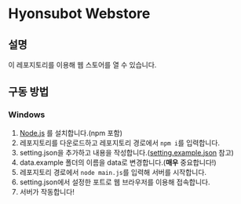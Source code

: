 # **Hyonsubot Webstore**

## 설명

이 레포지토리를 이용해 웹 스토어를 열 수 있습니다.

## 구동 방법

### Windows
1. [Node.js](https://nodejs.org/en/) 를 설치합니다.(npm 포함)
1. 레포지토리를 다운로드하고 레포지토리 경로에서 `npm i`를 입력합니다.
1. setting.json을 추가하고 내용을 작성합니다.([setting.example.json](https://github.com/wjdgustn/hyonsubot-webstore/blob/master/setting.example.json) 참고)
1. data.example 폴더의 이름을 data로 변경합니다.(**매우** 중요합니다!)
1. 레포지토리 경로에서 `node main.js`를 입력해 서버를 시작합니다.
1. setting.json에서 설정한 포트로 웹 브라우저를 이용해 접속합니다.
1. 서버가 작동합니다!